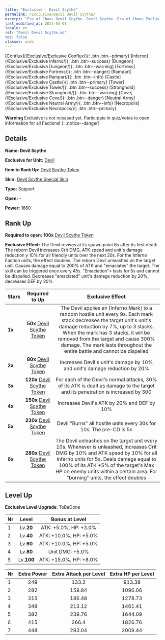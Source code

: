```yaml
---
title: "Exclusive - Devil Scythe"
permalink: /Exclusive/Devil Devil Scythe/
excerpt: "Era of Chaos Devil Scythe. Devil Scythe. Era of Chaos Exclusive Devil Scythe. Devil Exclusive."
last_modified_at: 2021-03-01
locale: en
ref: "Devil Devil Scythe.md"
toc: false
classes: wide
---
```

 [Conflux](/Exclusive/Exclusive Conflux/){: .btn .btn--primary} [Inferno](/Exclusive/Exclusive Inferno/){: .btn .btn--success} [Dungeon](/Exclusive/Exclusive Dungeon/){: .btn .btn--warning} [Fortress](/Exclusive/Exclusive Fortress/){: .btn .btn--danger} [Rampart](/Exclusive/Exclusive Rampart/){: .btn .btn--info} [Castle](/Exclusive/Exclusive Castle/){: .btn .btn--primary} [Tower](/Exclusive/Exclusive Tower/){: .btn .btn--success} [Stronghold](/Exclusive/Exclusive Stronghold/){: .btn .btn--warning} [Cove](/Exclusive/Exclusive Cove/){: .btn .btn--danger} [Neutral Army](/Exclusive/Exclusive Neutral Army/){: .btn .btn--info} [Necropolis](/Exclusive/Exclusive Necropolis/){: .btn .btn--primary} 

**Warning** Exclusive is not released yet. Participate in quiz/votes to open information for all Factions!
{: .notice--danger}

## Details
 **Name: Devil Scythe** 

 **Exclusive for Unit:** [Devil](/units/Devil/) 

 **Item to Rank Up:** [Devil Scythe Token](/Items/con_1122/)

 **Skin:** [Devil Scythe Special Skin](/Items/con_1247/)

 **Type:** Support

 **Open:** -

 **Power:** 1660

## Rank Up
 **Required to open:** **100x** [Devil Scythe Token](/Items/con_1122/)

 **Exclusive Effect:** The Devil revives at its spawn point 6s after its first death. The reborn Devil increases Crit DMG, ATK speed and unit's damage reduction y 10% for all friendly units over the next 20s. For the Inferno Faction units, the effect doubles. The reborn Devil unleashes <Revenge> on the target unit. <Revenge> Causes damage equal to 200% of ATK and \"emaciates\" the target. The skill can be triggered once every 45s. \"Emaciation\"> lasts for 5s and cannot be dispelled. Decreases \"emaciated\" unit's damage reduction by 20%, decreases DEF by 20%

  |     Stars    |  Required to Up | Exclusive Effect | 
  |:-------------|:---------------:|:---------------:|
  | **1x** <i class="fas fa-star"/> | **50x** [Devil Scythe Token](/Items/con_1122/) | The Devil applies an [Inferno Mark] to a random hostile unit every 9s. Each mark stack decreases the target unit's unit's damage reduction by 7%, up to 3 stacks. When the mark has 3 stacks, it will be removed from the target and cause 300% damage. The mark lasts throughout the entire battle and cannot be dispelled |
  | **2x** <i class="fas fa-star"/> | **80x** [Devil Scythe Token](/Items/con_1122/) | Increases Devil's unit's damage by 10% and unit's damage reduction by 20% |
  | **3x** <i class="fas fa-star"/> | **120x** [Devil Scythe Token](/Items/con_1122/) | For each of the Devil's normal attacks, 30% of its ATK is dealt as damage to the target and its penetration is increased by 300 |
  | **4x** <i class="fas fa-star"/> | **150x** [Devil Scythe Token](/Items/con_1122/) | Increases Devil's ATK by 20% and DEF by 10% |
  | **5x** <i class="fas fa-star"/> | **230x** [Devil Scythe Token](/Items/con_1122/) | Devil \"Burns\" all hostile units every 30s for 10s. The pre-CD is 5s |
  | **6x** <i class="fas fa-star"/> | **280x** [Devil Scythe Token](/Items/con_1122/) | The Devil unleashes <Inferno of Torture> on the target unit every 10s. Whenever <Inferno of Torture> is unleashed, increases Crit DMG by 10% and ATK speed by 10% for all Inferno units for 5s. <Inferno of Torture> Deals damage equal to 100% of its ATK +5% of the target's Max HP on enemy units within a certain area. For \"burning\" units, the effect doubles |


## Level Up
 **Exclusive Level Upgrade:** ToBeDone

  |  Nr  |   Level  | Bonus at Level |
  |:-----|:--------:|:--------------:|
  | 1 | Lv.**20** | ATK: +5.0%, HP: +3.0% |
  | 2 | Lv.**40** | ATK: +10.0%, HP: +5.0% |
  | 3 | Lv.**60** | ATK: +10.0%, HP: +5.0% |
  | 4 | Lv.**80** | Unit DMG: +5.0% |
  | 5 | Lv.**100** | ATK: +15.0%, HP: +8.0% |


  |  Nr  |  Extra Power | Extra Attack per Level | Extra HP per Level |
  |:-----|:--------:|:--------:|:--------:|
  | 1 | 249 | 133.2 | 913.38 |
  | 2 | 282 | 159.84 | 1096.06 |
  | 3 | 315 | 186.48 | 1278.73 |
  | 4 | 349 | 213.12 | 1461.41 |
  | 5 | 382 | 239.76 | 1644.09 |
  | 6 | 415 | 266.4 | 1826.76 |
  | 7 | 448 | 293.04 | 2009.44 |


